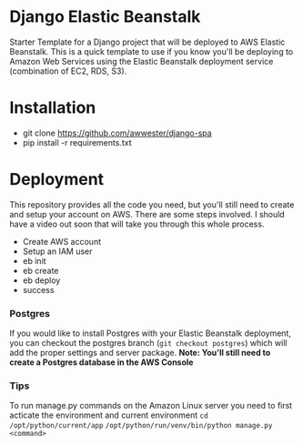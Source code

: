 # Django Elastic Beanstalk
Starter Template for a Django project that will be deployed to AWS Elastic Beanstalk.
This is a quick template to use if you know you'll be deploying to Amazon Web Services using the Elastic Beanstalk deployment service (combination of EC2, RDS, S3).

# Installation
- git clone https://github.com/awwester/django-spa
- pip install -r requirements.txt

# Deployment
This repository provides all the code you need, but you'll still need to create
and setup your account on AWS. There are some steps involved. I should have a video
out soon that will take you through this whole process.

- Create AWS account
- Setup an IAM user
- eb init
- eb create
- eb deploy
- success

### Postgres
If you would like to install Postgres with your Elastic Beanstalk deployment, you
can checkout the postgres branch (`git checkout postgres`) which will add the proper settings and server package. **Note: You'll still need to create a Postgres database in the AWS Console**

### Tips
To run manage.py commands on the Amazon Linux server you need to first acticate the environment and current environment
`cd /opt/python/current/app`
`/opt/python/run/venv/bin/python manage.py <command>`
